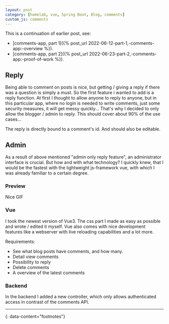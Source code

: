```yaml
---
layout: post
category: [homelab, vue, Spring Boot, Blog, comments]
custom_js: comments
---
```


This is a continuation of earlier post, see:
* [comments-app, part 1]({% post_url 2022-06-12-part-1,-comments-app:-overview %}).
* [comments-app, part 2]({% post_url 2022-06-23-part-2,-comments-app:-proof-of-work %}).

## Reply

Being able to comment on posts is nice, but getting / giving a reply if there was a question is simply  a must.
So the first feature i wanted to add is a reply function. At first I thought to allow anyone to reply to anyone, but
in this particular app, where no login is needed to write comments, just some security measures, it will get messy quickly...
That's why I decided to only allow the blogger / admin to reply. This should cover about 90% of the use cases...

The reply is directly bound to a comment's id. And should also be editable.

## Admin

As a result of above mentioned "admin only reply feature", an administrator interface is crucial. But how and with what technology?
I quickly knew, that I would be the fastest with the lightweight js-framework vue, with which I was already familiar to a certain
degree.

### Preview

Nice GIF

### Vue

I took the newest version of Vue3. The css part I made as easy as possible and wrote / edited it myself. Vue also comes with nice
development features like a webserver with live reloading capabilities and a lot more.

Requirements:

* See what blog posts have comments, and how many.
* Detail view comments
* Possibility to reply
* Delete comments
* A overview of the latest comments

### Backend

In the backend I added a new controller, which only allows authenticated access in contrast of the comments API.




---
{: data-content="footnotes"}

[^1]: [https://en.wikipedia.org/wiki/Cryptographic_nonce](https://en.wikipedia.org/wiki/Cryptographic_nonce){:target="_blank"}
